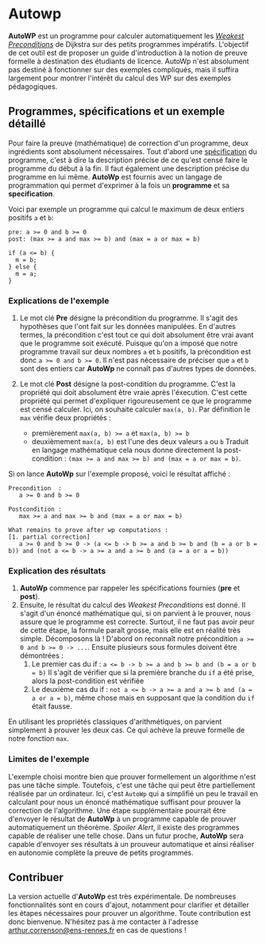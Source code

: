 # Autowp

**AutoWP** est un programme pour calculer automatiquement les [*Weakest Preconditions*](https://www.wikiwand.com/en/Predicate_transformer_semantics) de Dijkstra sur des petits programmes impératifs. L'objectif de cet outil est de proposer un guide d'introduction à la notion de preuve formelle à destination des étudiants de licence. AutoWp n'est absolument pas destiné à fonctionner sur des exemples compliqués, mais il suffira largement pour montrer l'intérêt du calcul des WP sur des exemples pédagogiques.

## Programmes, spécifications et un exemple détaillé

Pour faire la preuve (mathématique) de correction d'un programme, deux ingrédients sont absolument nécessaires. Tout d'abord une [spécification](https://www.wikiwand.com/fr/M%C3%A9thode_formelle_(informatique)#/Sp%C3%A9cification) du programme, c'est à dire la description précise de ce qu'est censé faire le programme du début à la fin. Il faut également une description précise du programme en lui même. **AutoWp** est fournis avec un langage de programmation qui permet d'exprimer à la fois un **programme** et sa **specification**.

Voici par exemple un programme qui calcul le maximum de deux entiers positifs `a` et `b`:

```
pre: a >= 0 and b >= 0
post: (max >= a and max >= b) and (max = a or max = b)

if (a <= b) {
  m = b;
} else {
  m = a;
}
```

### Explications de l'exemple

1. Le mot clé **Pre** désigne la précondition du programme. Il s'agit des hypothèses que l'ont fait sur les données manipulées. En d'autres termes, la précondition c'est tout ce qui doit absolument être vrai avant que le programme soit exécuté. Puisque qu'on a imposé que notre programme travail sur deux nombres `a` et `b` positifs, la précondition est donc `a >= 0 and b >= 0`. Il n'est pas nécessaire de préciser que `a` et `b` sont des entiers car **AutoWp** ne connaît pas d'autres types de données.

2. Le mot clé **Post** désigne la post-condition du programme. C'est la propriété qui doit absolument être vraie après l'éxecution. C'est cette propriété qui permet d'expliquer rigoureusement ce que le programme est censé calculer. Ici, on souhaite calculer `max(a, b)`. Par définition le `max` vérifie deux propriétés :
   + premièrement `max(a, b) >= a` et `max(a, b) >= b` 
   + deuxièmement `max(a, b)` est l'une des deux valeurs `a` ou `b`
Traduit en langage mathématique cela nous donne directement la post-condition : `(max >= a and max >= b) and (max = a or max = b)`.

Si on lance **AutoWp** sur l'exemple proposé, voici le résultat affiché :

```
Precondition  :      
   a >= 0 and b >= 0

Postcondition :
   max >= a and max >= b and (max = a or max = b)

What remains to prove after wp computations :
[1. partial correction]
   a >= 0 and b >= 0 -> (a <= b -> b >= a and b >= b and (b = a or b = b)) and (not a <= b -> a >= a and a >= b and (a = a or a = b))
```

### Explication des résultats

1. **AutoWp** commence par rappeler les spécifications fournies (**pre** et **post**).
2. Ensuite, le résultat du calcul des *Weakest Preconditions* est donné. Il s'agit d'un énoncé mathématique qui, si on parvient à le prouver, nous assure que le programme est correcte. Surtout, il ne faut pas avoir peur de cette étape, la formule paraît grosse, mais elle est en réalité très simple. Décomposons là ! D'abord on reconnaît notre précondition `a >= 0 and b >= 0 -> ...`. Ensuite plusieurs sous formules doivent être démontrées :
   1. Le premier cas du if : `a <= b -> b >= a and b >= b and (b = a or b = b)` Il s'agit de vérifier que si la première branche du `if` a été prise, alors la post-condition est vérifiée
   2. Le deuxième cas du if : `not a <= b -> a >= a and a >= b and (a = a or a = b)`, même chose mais en supposant que la condition du `if` était fausse.

En utilisant les propriétés classiques d'arithmétiques, on parvient simplement à prouver les deux cas. Ce qui achève la preuve formelle de notre fonction `max`.

### Limites de l'exemple

L'exemple choisi montre bien que prouver formellement un algorithme n'est pas une tâche simple. Toutefois, c'est une tâche qui peut être partiellement réalisée par un ordinateur. Ici, c'est `AutoWp` qui a simplifié un peu le travail en calculant pour nous un énoncé mathématique suffisant pour prouver la correction de l'algorithme. Une étape supplémentaire pourrait être d'envoyer le résultat de **AutoWp** à un programme capable de prouver automatiquement un théorème. *Spoiler Alert*, il existe des programmes capable de réaliser une telle chose. Dans un futur proche, **AutoWp** sera capable d'envoyer ses résultats à un prouveur automatique et ainsi réaliser en autonomie complète la preuve de petits programmes.

## Contribuer

La version actuelle d'**AutoWp** est très expérimentale. De nombreuses fonctionnalités sont en cours d'ajout, notamment pour clarifier et détailler les étapes nécessaires pour prouver un algorithme. Toute contribution est donc bienvenue. N'hésitez pas à me contacter à l'adresse [arthur.correnson@ens-rennes.fr](arthur.correnson@ens-rennes.fr) en cas de questions !